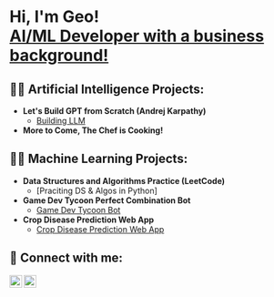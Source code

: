 <h1>Hi, I'm Geo! <br/><a href="https://www.linkedin.com/in/geolangsatnarzary10/">AI/ML Developer with a business background!</a>

<h2>👨‍💻 Artificial Intelligence Projects:</h2>

- <b>Let's Build GPT from Scratch (Andrej Karpathy)</b>
  - [Building LLM](https://github.com/narz0001/LLM-From-Scratch)
- <b>More to Come, The Chef is Cooking!</b>
 
<h2>👨‍💻 Machine Learning Projects:</h2>

- <b>Data Structures and Algorithms Practice (LeetCode)</b>
  - [Praciting DS & Algos in Python]
- <b>Game Dev Tycoon Perfect Combination Bot</b>
  - [Game Dev Tycoon Bot](https://github.com/narz0001/Game-Release-Tool---Game-Dev-Tycoon-Steam)
- <b>Crop Disease Prediction Web App</b>
  - [Crop Disease Prediction Web App](https://github.com/narz0001/Web-App-for-Crop-Disease-Recognition---Image-Recognition---Bayer-Agorize)

<h2> 🤳 Connect with me:</h2>

[<img align="left" alt="Geolangsat Narzary | LinkedIn" width="22px" src="https://cdn.jsdelivr.net/npm/simple-icons@v3/icons/linkedin.svg" />][linkedin]
[<img align="left" alt="Geolangsat | Instagram" width="22px" src="https://cdn.jsdelivr.net/npm/simple-icons@v3/icons/instagram.svg" />][instagram]

[linkedin]: https://linkedin.com/in/geolangsatnarzary10
[instagram]: https://instagram.com/geolangsat
<!--
**narz0001/narz0001** is a ✨ _special_ ✨ repository because its `README.md` (this file) appears on your GitHub profile.

Here are some ideas to get you started:

- 🔭 I’m currently working on ...
- 🌱 I’m currently learning ...
- 👯 I’m looking to collaborate on ...
- 🤔 I’m looking for help with ...
- 💬 Ask me about ...
- 📫 How to reach me: ...
- 😄 Pronouns: ...
- ⚡ Fun fact: ...
-->
